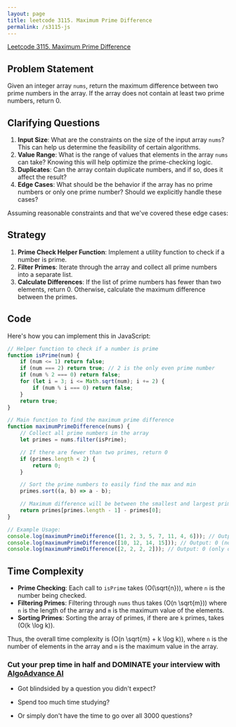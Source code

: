 ```yaml
---
layout: page
title: leetcode 3115. Maximum Prime Difference
permalink: /s3115-js
---
```

[Leetcode 3115. Maximum Prime Difference](https://algoadvance.github.io/algoadvance/l3115)
## Problem Statement

Given an integer array `nums`, return the maximum difference between two prime numbers in the array. If the array does not contain at least two prime numbers, return 0.

## Clarifying Questions

1. **Input Size**: What are the constraints on the size of the input array `nums`? This can help us determine the feasibility of certain algorithms.
2. **Value Range**: What is the range of values that elements in the array `nums` can take? Knowing this will help optimize the prime-checking logic.
3. **Duplicates**: Can the array contain duplicate numbers, and if so, does it affect the result?
4. **Edge Cases**: What should be the behavior if the array has no prime numbers or only one prime number? Should we explicitly handle these cases?

Assuming reasonable constraints and that we've covered these edge cases:

## Strategy

1. **Prime Check Helper Function**: Implement a utility function to check if a number is prime.
2. **Filter Primes**: Iterate through the array and collect all prime numbers into a separate list.
3. **Calculate Differences**: If the list of prime numbers has fewer than two elements, return 0. Otherwise, calculate the maximum difference between the primes.

## Code

Here's how you can implement this in JavaScript:

```javascript
// Helper function to check if a number is prime
function isPrime(num) {
    if (num <= 1) return false;
    if (num === 2) return true; // 2 is the only even prime number
    if (num % 2 === 0) return false;
    for (let i = 3; i <= Math.sqrt(num); i += 2) {
        if (num % i === 0) return false;
    }
    return true;
}

// Main function to find the maximum prime difference
function maximumPrimeDifference(nums) {
    // Collect all prime numbers in the array
    let primes = nums.filter(isPrime);

    // If there are fewer than two primes, return 0
    if (primes.length < 2) {
        return 0;
    }

    // Sort the prime numbers to easily find the max and min
    primes.sort((a, b) => a - b);

    // Maximum difference will be between the smallest and largest primes
    return primes[primes.length - 1] - primes[0];
}

// Example Usage:
console.log(maximumPrimeDifference([1, 2, 3, 5, 7, 11, 4, 6])); // Output: 10 (11 - 1)
console.log(maximumPrimeDifference([10, 12, 14, 15])); // Output: 0 (no primes)
console.log(maximumPrimeDifference([2, 2, 2, 2])); // Output: 0 (only one unique prime)
```

## Time Complexity

- **Prime Checking**: Each call to `isPrime` takes \(O(\sqrt{n})\), where `n` is the number being checked.
- **Filtering Primes**: Filtering through `nums` thus takes \(O(n \sqrt{m})\) where `n` is the length of the array and `m` is the maximum value of the elements.
- **Sorting Primes**: Sorting the array of primes, if there are `k` primes, takes \(O(k \log k)\).

Thus, the overall time complexity is \(O(n \sqrt{m} + k \log k)\), where `n` is the number of elements in the array and `m` is the maximum value in the array.


### Cut your prep time in half and DOMINATE your interview with [AlgoAdvance AI](https://algoAdvance.com)

- Got blindsided by a question you didn't expect?

- Spend too much time studying?

- Or simply don't have the time to go over all 3000 questions?

